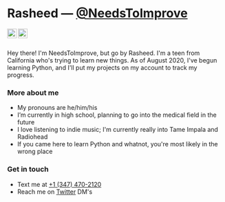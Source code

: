 # Rasheed — [@NeedsToImprove](https://www.twitter.com/NeedsToImprove)
<a href="https://twitter.com/NeedsToImprove">
  <img align="left" width="22px" src="https://cdn.jsdelivr.net/npm/simple-icons@v3/icons/twitter.svg" />
</a>
<a href="https://github.com/NeedsToImprove">
  <img align="left" alt="Ajay's Github" width="22px" src="https://cdn.jsdelivr.net/npm/simple-icons@v3/icons/github.svg" />
</a>
<br/><br/>

Hey there! I'm NeedsToImprove, but go by Rasheed. I'm a teen from California who's trying to learn new things. As of August 2020, I've begun learning Python, and I'll put my projects on my account to track my progress. 

### **More about me**
* My pronouns are he/him/his 
* I’m currently in high school, planning to go into the medical field in the future
* I love listening to indie music; I'm currently really into Tame Impala and Radiohead
* If you came here to learn Python and whatnot, you're most likely in the wrong place

### Get in touch
* Text me at [+1 (347) 470-2120](tel:13474702120)
* Reach me on [Twitter](https://www.twitter.com/NeedsToImprove) DM's
